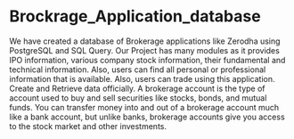 # Brockrage_Application_database
We have created a database of Brokerage applications like Zerodha using PostgreSQL and SQL Query. Our Project has many modules as it provides IPO information, various company stock information, their fundamental and technical information. Also, users can find all personal or professional information that is available. Also, users can trade using this application. Create and Retrieve data officially. A brokerage account is the type of account used to buy and sell securities like stocks, bonds, and mutual funds. You can transfer money into and out of a brokerage account much like a bank account, but unlike banks, brokerage accounts give you access to the stock market and other investments.
